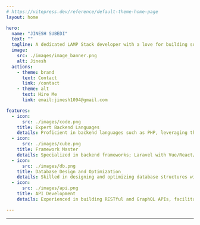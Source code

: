 ```yaml
---
# https://vitepress.dev/reference/default-theme-home-page
layout: home

hero:
  name: "JINESH SUBEDI"
  text: ""
  tagline: A dedicated LAMP Stack developer with a love for building solid web applications.
  image:
    src: ./images/image_banner.png
    alt: Jinesh
  actions:
    - theme: brand
      text: Contact
      link: /contact
    - theme: alt
      text: Hire Me
      link: email:jinesh1094@gmail.com

features:
  - icon:
      src: ./images/code.png
    title: Expert Backend Languages
    details: Proficient in backend languages such as PHP, leveraging their strengths to create efficient and scalable solutions.
  - icon: 
      src: ./images/cube.png
    title: Framework Master
    details: Specialized in backend frameworks; Laravel with Vue/React/Jquery. Applying best practices to streamline development processes.
  - icon:
      src: ./images/db.png
    title: Database Design and Optimization
    details: Skilled in designing and optimizing database structures with a focus on performance, data integrity, and security, using databases like MySQL, PostgreSQL, Oracle.
  - icon:
      src: ./images/api.png
    title: API Development
    details: Experienced in building RESTful and GraphQL APIs, facilitating seamless communication between front-end and back-end components.

---
```


<SectionTitle 
  title_back="BLOG"
  title_front="BLOG"
  class="position-relative d-flex align-items-center justify-content-center"
/>

<LandingBlog perPage="4" />

<hr>

<SectionTitle 
  title_back="YOUTUBE"
  title_front="VIDEO TO MP3"
  class="position-relative d-flex align-items-center justify-content-center"
/>

<Ytmp3 />


